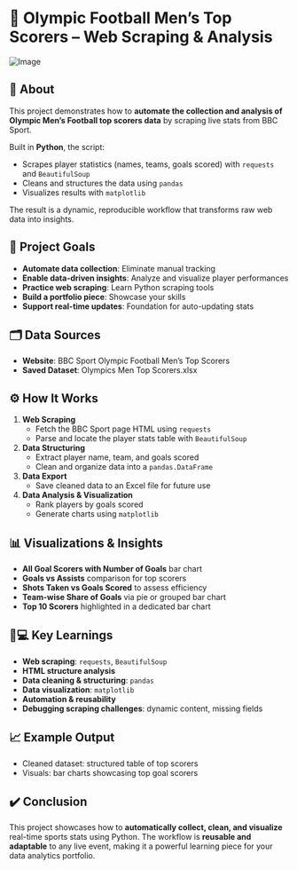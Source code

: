 
# 🏅 Olympic Football Men’s Top Scorers – Web Scraping & Analysis
![Image](https://github.com/user-attachments/assets/6d3e9a7f-e161-4227-be4b-0c3c543efac2)
## 📌 About
This project demonstrates how to **automate the collection and analysis of Olympic Men’s Football top scorers data** by scraping live stats from BBC Sport.

Built in **Python**, the script:
- Scrapes player statistics (names, teams, goals scored) with `requests` and `BeautifulSoup`
- Cleans and structures the data using `pandas`
- Visualizes results with `matplotlib`

The result is a dynamic, reproducible workflow that transforms raw web data into insights.

## 🎯 Project Goals
- **Automate data collection**: Eliminate manual tracking
- **Enable data-driven insights**: Analyze and visualize player performances
- **Practice web scraping**: Learn Python scraping tools
- **Build a portfolio piece**: Showcase your skills
- **Support real-time updates**: Foundation for auto-updating stats

## 🗂️ Data Sources
- **Website**: BBC Sport Olympic Football Men’s Top Scorers  
- **Saved Dataset**: Olympics Men Top Scorers.xlsx

## ⚙️ How It Works
1. **Web Scraping**  
   - Fetch the BBC Sport page HTML using `requests`  
   - Parse and locate the player stats table with `BeautifulSoup`  
2. **Data Structuring**  
   - Extract player name, team, and goals scored  
   - Clean and organize data into a `pandas.DataFrame`  
3. **Data Export**  
   - Save cleaned data to an Excel file for future use  
4. **Data Analysis & Visualization**  
   - Rank players by goals scored  
   - Generate charts using `matplotlib`

## 📊 Visualizations & Insights
- **All Goal Scorers with Number of Goals** bar chart  
- **Goals vs Assists** comparison for top scorers  
- **Shots Taken vs Goals Scored** to assess efficiency  
- **Team-wise Share of Goals** via pie or grouped bar chart  
- **Top 10 Scorers** highlighted in a dedicated bar chart  

## 🧑💻 Key Learnings
- **Web scraping**: `requests`, `BeautifulSoup`  
- **HTML structure analysis**  
- **Data cleaning & structuring**: `pandas`  
- **Data visualization**: `matplotlib`  
- **Automation & reusability**  
- **Debugging scraping challenges**: dynamic content, missing fields  

## 📈 Example Output
- Cleaned dataset: structured table of top scorers  
- Visuals: bar charts showcasing top goal scorers  

## ✔️ Conclusion
This project showcases how to **automatically collect, clean, and visualize** real-time sports stats using Python. The workflow is **reusable and adaptable** to any live event, making it a powerful learning piece for your data analytics portfolio.




